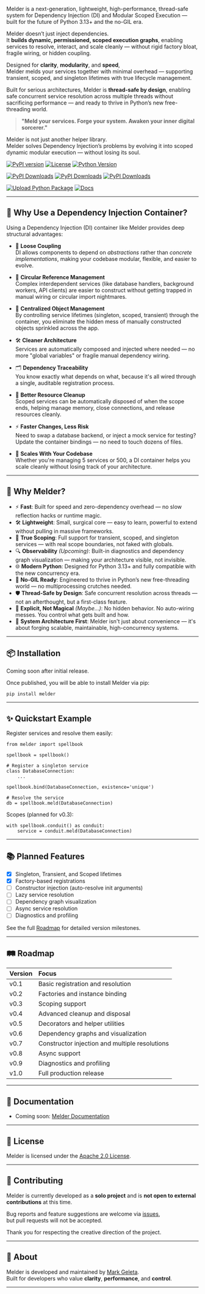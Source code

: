 Melder is a next-generation, lightweight, high-performance, thread-safe system for Dependency Injection (DI) and Modular Scoped Execution — built for the future of Python 3.13+ and the no-GIL era.

Melder doesn’t just inject dependencies.  
It **builds dynamic, permissioned, scoped execution graphs**, enabling services to resolve, interact, and scale cleanly — without rigid factory bloat, fragile wiring, or hidden coupling.

Designed for **clarity**, **modularity**, and **speed**,  
Melder melds your services together with minimal overhead — supporting transient, scoped, and singleton lifetimes with true lifecycle management.

Built for serious architectures, Melder is **thread-safe by design**, enabling safe concurrent service resolution across multiple threads without sacrificing performance — and ready to thrive in Python’s new free-threading world.

> **"Meld your services. Forge your system. Awaken your inner digital sorcerer."**

Melder is not just another helper library.  
Melder solves Dependency Injection’s problems by evolving it into scoped dynamic modular execution — without losing its soul.


[![PyPI version](https://badge.fury.io/py/melder.svg)](https://badge.fury.io/py/melder)
[![License](https://img.shields.io/github/license/Synaptic724/melder)](https://github.com/Synaptic724/melder/blob/prod/LICENSE)
[![Python Version](https://img.shields.io/pypi/pyversions/melder)](https://pypi.org/project/melder)

[![PyPI Downloads](https://static.pepy.tech/badge/melder/month)](https://pepy.tech/projects/melder)
[![PyPI Downloads](https://static.pepy.tech/badge/melder/week)](https://pepy.tech/projects/melder)
[![PyPI Downloads](https://static.pepy.tech/badge/melder)](https://pepy.tech/projects/melder)

[![Upload Python Package](https://github.com/Synaptic724/melder/actions/workflows/python-publish.yml/badge.svg)](https://github.com/Synaptic724/ThreadFactory/actions/workflows/python-publish.yml)
[![Docs](https://readthedocs.org/projects/melder/badge/?version=latest)](https://melder.readthedocs.io/en/latest/)

---

## 🧠 Why Use a Dependency Injection Container?

Using a Dependency Injection (DI) container like Melder provides deep structural advantages:

- 🧩 **Loose Coupling**  
  DI allows components to depend on *abstractions* rather than *concrete implementations*, making your codebase modular, flexible, and easier to evolve.

- 🔁 **Circular Reference Management**  
  Complex interdependent services (like database handlers, background workers, API clients) are easier to construct without getting trapped in manual wiring or circular import nightmares.

- 🧹 **Centralized Object Management**  
  By controlling service lifetimes (singleton, scoped, transient) through the container, you eliminate the hidden mess of manually constructed objects sprinkled across the app.

- 🛠️ **Cleaner Architecture**  
  Services are automatically composed and injected where needed — no more "global variables" or fragile manual dependency wiring.

- 🗂️ **Dependency Traceability**  
  You know exactly what depends on what, because it's all wired through a single, auditable registration process.

- 🚮 **Better Resource Cleanup**  
  Scoped services can be automatically disposed of when the scope ends, helping manage memory, close connections, and release resources cleanly.

- ⚡ **Faster Changes, Less Risk**  
  Need to swap a database backend, or inject a mock service for testing?  
  Update the container bindings — no need to touch dozens of files.

- 🌱 **Scales With Your Codebase**  
  Whether you're managing 5 services or 500, a DI container helps you scale cleanly without losing track of your architecture.

---

## 🚀 Why Melder?

- ⚡ **Fast**: Built for speed and zero-dependency overhead — no slow reflection hacks or runtime magic.
- 🛠️ **Lightweight**: Small, surgical core — easy to learn, powerful to extend without pulling in massive frameworks.
- 🧠 **True Scoping**: Full support for transient, scoped, and singleton services — with real scope boundaries, not faked with globals.
- 🔍 **Observability** *(Upcoming)*: Built-in diagnostics and dependency graph visualization — making your architecture visible, not invisible.
- 🌐 **Modern Python**: Designed for Python 3.13+ and fully compatible with the new concurrency era.
- 🧬 **No-GIL Ready**: Engineered to thrive in Python’s new free-threading world — no multiprocessing crutches needed.
- 🛡️ **Thread-Safe by Design**: Safe concurrent resolution across threads — not an afterthought, but a first-class feature.
- 🧠 **Explicit, Not Magical** *(Maybe...)*: No hidden behavior. No auto-wiring messes. You control what gets built and how.
- 🧠 **System Architecture First**: Melder isn't just about convenience — it's about forging scalable, maintainable, high-concurrency systems.

---

## 📦 Installation

Coming soon after initial release.

Once published, you will be able to install Melder via pip:

~~~
pip install melder
~~~

---

## ✨ Quickstart Example

Register services and resolve them easily:

~~~
from melder import spellbook

spellbook = spellbook()

# Register a singleton service
class DatabaseConnection:
    ...

spellbook.bind(DatabaseConnection, existence='unique')

# Resolve the service
db = spellbook.meld(DatabaseConnection)
~~~

Scopes (planned for v0.3):

~~~
with spellbook.conduit() as conduit:
    service = conduit.meld(DatabaseConnection)
~~~

---

## 📚 Planned Features

- [x] Singleton, Transient, and Scoped lifetimes
- [x] Factory-based registrations
- [ ] Constructor injection (auto-resolve init arguments)
- [ ] Lazy service resolution
- [ ] Dependency graph visualization
- [ ] Async service resolution
- [ ] Diagnostics and profiling

See the full [Roadmap](ROADMAP.md) for detailed version milestones.

---

## 🛤 Roadmap

| Version | Focus |
|:---|:---|
| v0.1 | Basic registration and resolution |
| v0.2 | Factories and instance binding |
| v0.3 | Scoping support |
| v0.4 | Advanced cleanup and disposal |
| v0.5 | Decorators and helper utilities |
| v0.6 | Dependency graphs and visualization |
| v0.7 | Constructor injection and multiple resolutions |
| v0.8 | Async support |
| v0.9 | Diagnostics and profiling |
| v1.0 | Full production release |

---

## 📖 Documentation

- Coming soon: [Melder Documentation](https://github.com/Synaptic724/melder)

---

## 📝 License

Melder is licensed under the [Apache 2.0 License](LICENSE).

---

## 🤝 Contributing

Melder is currently developed as a **solo project** and is **not open to external contributions** at this time.

Bug reports and feature suggestions are welcome via [issues](https://github.com/Synaptic724/melder/issues),  
but pull requests will not be accepted.

Thank you for respecting the creative direction of the project.

---

## 🧠 About

Melder is developed and maintained by [Mark Geleta](https://github.com/Synaptic724).  
Built for developers who value **clarity**, **performance**, and **control**.

---
